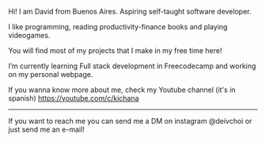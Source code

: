 Hi! I am David from Buenos Aires. Aspiring self-taught software developer.

I like programming, reading productivity-finance books and playing videogames.

You will find most of my projects that I make in my free time here!

I’m currently learning Full stack development in Freecodecamp and working on my personal webpage.

If you wanna know more about me, check my Youtube channel (it's in spanish) 
https://youtube.com/c/kichana

<hr>

If you want to reach me you can send me a DM on instagram @deivchoi or just send me an e-mail!

